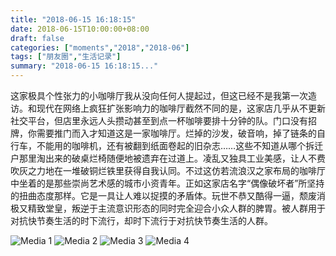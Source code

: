 ```yaml
---
title: "2018-06-15 16:18:15"
date: 2018-06-15T10:00:00+08:00
draft: false
categories: ["moments","2018","2018-06"]
tags: ["朋友圈","生活记录"]
summary: "2018-06-15 16:18:15..."
---
```


这家极具个性张力的小咖啡厅我从没向任何人提起过，但这已经不是我第一次造访。和现代在网络上疯狂扩张影响力的咖啡厅截然不同的是，这家店几乎从不更新社交平台，但店里永远人头攒动甚至到点一杯咖啡要排十分钟的队。门口没有招牌，你需要推门而入才知道这是一家咖啡厅。烂掉的沙发，破音响，掉了链条的自行车，不能用的咖啡机，还有被翻到纸面卷起的旧杂志……这些不知道从哪个拆迁户那里淘出来的破桌烂椅随便地被遗弃在过道上。凌乱又独具工业美感，让人不费吹灰之力地在一堆破铜烂铁里获得自我认同。不过这仿若流浪汉之家布局的咖啡厅中坐着的是那些崇尚艺术感的城市小资青年。正如这家店名字“偶像破坏者”所坚持的扭曲态度那样。它是一具让人难以捉摸的矛盾体。玩世不恭又酷得一逼，颓废消极又精致堂皇，叛逆于主流意识形态的同时完全迎合小众人群的脾胃。被人群用于对抗快节奏生活的时下流行，却时下流行于对抗快节奏生活的人群。

![Media 1](/Moments/photos/2018-06-15/201806151618150.jpg)
![Media 2](/Moments/photos/2018-06-15/201806151618151.jpg)
![Media 3](/Moments/photos/2018-06-15/201806151618152.jpg)
![Media 4](/Moments/photos/2018-06-15/201806151618153.jpg)

